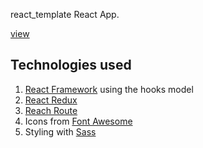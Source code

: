 react_template React App. 

[view](https://fernandojerez.github.io/react_template/)

## Technologies used

1.  [React Framework](https://reactjs.org/) using the hooks model
2.  [React Redux](https://react-redux.js.org/)
2.  [Reach Route](https://reach.tech/router/)
3.  Icons from [Font Awesome](https://fontawesome.com/)
4.  Styling with [Sass](https://sass-lang.com/)